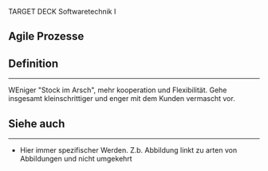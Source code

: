 
TARGET DECK
Softwaretechnik I

Agile Prozesse
--
## Definition
***
WEniger "Stock im Arsch", mehr kooperation und Flexibilität. Gehe insgesamt kleinschrittiger und enger mit dem Kunden vermascht vor.
## Siehe auch
***
* Hier immer spezifischer Werden. Z.b. Abbildung linkt zu arten von Abbildungen und nicht umgekehrt
